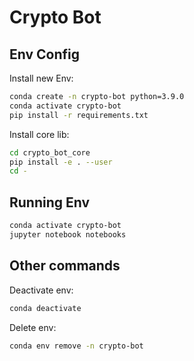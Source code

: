 # Crypto Bot

## Env Config

Install new Env:

```sh
conda create -n crypto-bot python=3.9.0
conda activate crypto-bot
pip install -r requirements.txt
```

Install core lib:

```sh
cd crypto_bot_core
pip install -e . --user
cd -
```

## Running Env

```sh
conda activate crypto-bot
jupyter notebook notebooks
```

## Other commands

Deactivate env:

```sh
conda deactivate
```

Delete env:

```sh
conda env remove -n crypto-bot
```